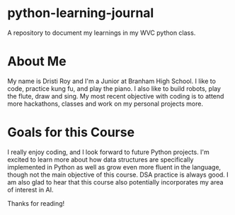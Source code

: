 # python-learning-journal
A repository to document my learnings in my WVC python class.

# About Me
My name is Dristi Roy and I'm a Junior at Branham High School. I like to code, practice kung fu, and play the piano. I also like to build robots, play the flute, draw and sing. My most recent objective with coding is to attend more hackathons, classes and work on my personal projects more.

# Goals for this Course
I really enjoy coding, and I look forward to future Python projects. I'm excited to learn more about how data structures are specifically implemented in Python as well as grow even more fluent in the language, though not the main objective of this course. DSA practice is always good. I am also glad to hear that this course also potentially incorporates my area of interest in AI. 

Thanks for reading!
